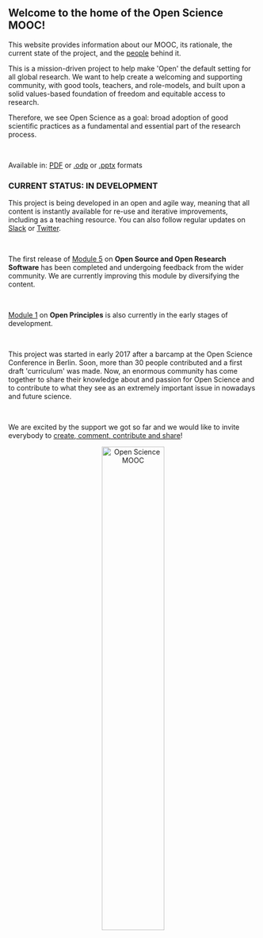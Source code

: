 ## Welcome to the home of the Open Science MOOC!

This website provides information about our MOOC, its rationale, the current state of the project, and the [people](https://opensciencemooc/People/) behind it.

This is a mission-driven project to help make 'Open' the default setting for all global research. We want to help create a welcoming and supporting community, with good tools, teachers, and role-models, and built upon a solid values-based foundation of freedom and equitable access to research.

Therefore, we see Open Science as a goal: broad adoption of good scientific practices as a fundamental and essential part of the research process.

<br/>

<p align="center">
<object type="application/pdf"
    data="{{ "assets/pdf/MOOC_presentation.pdf" | relative_url }}"
    width="640"
    height="400">
</object>
</p>

<p align="center">
<footer>Available in: <a href="https://github.com/OpenScienceMOOC/Main/blob/master/MOOC_presentation.pdf">PDF</a> or <a href="https://github.com/OpenScienceMOOC/Main/blob/master/MOOC_presentation.odp">.odp</a> or <a href="https://github.com/OpenScienceMOOC/Main/blob/master/MOOC_presentation.pptx">.pptx</a> formats </footer>
</p>

### CURRENT STATUS: IN DEVELOPMENT

This project is being developed in an open and agile way, meaning that all content is instantly available for re-use and iterative improvements, including as a teaching resource. You can also follow regular updates on [Slack](https://openmooc-ers-slackin.herokuapp.com/) or [Twitter](https://twitter.com/OpenScienceMOOC).

<br/>

The first release of [Module 5](https://github.com/OpenScienceMOOC/Module-5-Open-Research-Software-and-Open-Source/tree/master/content_development) on **Open Source and Open Research Software** has been completed and undergoing feedback from the wider community. We are currently improving this module by diversifying the content.

<br/>

[Module 1](https://github.com/OpenScienceMOOC/Module-1-Open-Principles/tree/master/content_development#in-markdown-format) on **Open Principles** is also currently in the early stages of development.

<br/>

This project was started in early 2017 after a barcamp at the Open Science Conference in Berlin. Soon, more than 30 people contributed and a first draft 'curriculum' was made. Now, an enormous community has come together to share their knowledge about and passion for Open Science and to contribute to what they see as an extremely important issue in nowadays and future science.

<br/>

We are excited by the support we got so far and we would like to invite everybody to [create, comment, contribute and share](https://github.com/OpenScienceMOOC)!

<center>
  <img alt="Open Science MOOC" style="width:50%;" src="{{ site.baseurl }}/img/moocpng.png" />
</center>
